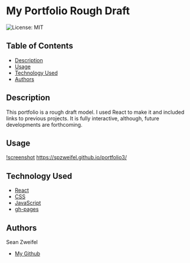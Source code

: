 # My Portfolio Rough Draft

![License: MIT](https://img.shields.io/badge/License-MIT-yellow.svg)

## Table of Contents

* [Description](#description-)
* [Usage](#usage-)
* [Technology Used](#technologies-used)
* [Authors](#authors-)

## Description

This portfolio is a rough draft model. I used React to make it and included links to previous projects. It is fully interactive, although, future developments are forthcoming.

## Usage

[!screenshot](<src/resources/images/Screenshot (33).png>)
https://spzweifel.github.io/portfolio3/

## Technology Used

* [React](https://reactjs.org/)
* [CSS](https://developer.mozilla.org/en-US/docs/Web/CSS)
* [JavaScript](https://developer.mozilla.org/en-US/docs/Web/JavaScript)
* [gh-pages](https://www.npmjs.com/package/gh-pages)

## Authors

Sean Zweifel

* [My Github](https://github.com/spzweifel)